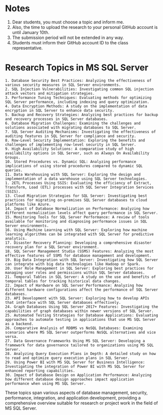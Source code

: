 # Notes
1. Dear students, you must choose a topic and inform me.
2. Also, the time to upload the research to your personal GitHub account is until January 10th.
3. The submission period will not be extended in any way.
4. Students must inform their GitHub account ID to the class representative.
# Research Topics in MS SQL Server
    1. Database Security Best Practices: Analyzing the effectiveness of various security measures in SQL Server environments.
    2. SQL Injection Vulnerabilities: Investigating common SQL injection attack vectors and mitigation strategies.
    3. Performance Tuning Techniques: Evaluating methods for optimizing SQL Server performance, including indexing and query optimization.
    4. Data Encryption Methods: A study on the implementation of data encryption in SQL Server to enhance data security.
    5. Backup and Recovery Strategies: Analyzing best practices for backup and recovery processes in SQL Server databases.
    6. Database Migration Challenges: Examining the challenges and solutions associated with migrating databases to SQL Server.
    7. SQL Server Auditing Mechanisms: Investigating the effectiveness of auditing features in SQL Server for compliance and security.
    8. Row-Level Security Implementation: Exploring the benefits and challenges of implementing row-level security in SQL Server.
    9. High Availability Solutions: A comparative study of high availability options in SQL Server, such as Always On Availability Groups.
    10. Stored Procedures vs. Dynamic SQL: Analyzing performance implications of using stored procedures compared to dynamic SQL queries.
    11. Data Warehousing with SQL Server: Exploring the design and implementation of a data warehouse using SQL Server technologies.
    1. 2ETL Processes Using SSIS: Evaluating the efficiency of Extract, Transform, Load (ETL) processes with SQL Server Integration Services (SSIS).
    13. Cloud Migration Strategies for SQL Server: Investigating best practices for migrating on-premises SQL Server databases to cloud platforms like Azure.
    14. Impact of Database Normalization on Performance: Analyzing how different normalization levels affect query performance in SQL Server.
    15. Monitoring Tools for SQL Server Performance: A review of tools available for monitoring and diagnosing performance issues in SQL Server environments.
    16. Using Machine Learning with SQL Server: Exploring how machine learning algorithms can be integrated with SQL Server for predictive analytics.
    17. Disaster Recovery Planning: Developing a comprehensive disaster recovery plan for a SQL Server environment.
    18. SQL Server Management Studio (SSMS) Features: Analyzing the most effective features of SSMS for database management and development.
    19. Big Data Integration with SQL Server: Investigating how SQL Server can integrate with big data technologies like Hadoop or Spark.
    20. User Role Management in SQL Server: Exploring best practices for managing user roles and permissions within SQL Server databases.
    21. Temporal Tables in SQL Server: A study on the use and benefits of temporal tables for tracking historical data changes.
    22. Impact of Hardware on SQL Server Performance: Analyzing how different hardware configurations affect the performance of SQL Server databases.
    23. API Development with SQL Server: Exploring how to develop APIs that interface with SQL Server databases effectively.
    24. Graph Databases Using SQL Server 2017+ Features: Investigating the capabilities of graph databases within newer versions of SQL Server.
    25. Automated Testing Strategies for Database Applications: Evaluating approaches to automate testing in applications that use MS SQL Server as a backend.
    26. Comparative Analysis of RDBMS vs NoSQL Databases: Examining scenarios where MS SQL Server outperforms NoSQL alternatives and vice versa.
    27. Data Governance Frameworks Using MS SQL Server: Developing a framework for data governance tailored to organizations using MS SQL Server.
    28. Analyzing Query Execution Plans in Depth: A detailed study on how to read and optimize query execution plans in SQL Server.
    29. Using Power BI with MS SQL Server for Business Intelligence: Investigating the integration of Power BI with MS SQL Server for enhanced reporting capabilities.
    30. Impact of Database Design on Application Performance: Analyzing how different database design approaches impact application performance when using MS SQL Server.

These topics span various aspects of database management, security, performance, integration, and application development, providing a comprehensive overview suitable for research or project work in the field of MS SQL Server.